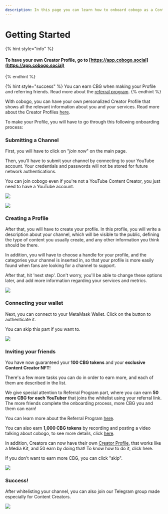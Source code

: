 ```yaml
---
description: In this page you can learn how to onboard cobogo as a Content Creator.
---
```


# Getting Started

{% hint style="info" %}
#### To have your own Creator Profile, go to [https://app.cobogo.social](https://app.cobogo.social)
{% endhint %}

{% hint style="success" %}
You can earn CBG when making your Profile and referring friends. Read more about the [referral program](broken-reference).
{% endhint %}

With cobogo, you can have your own personalized Creator Profile that shows all the relevant information about you and your services. Read more about the Creator Profiles [here](../overview/how-it-works/creator-profiles.md).

To make your Profile, you will have to go through this following onboarding process:

### Submitting a Channel

First, you will have to click on "_join now_" on the main page.&#x20;

Then, you'll have to submit your channel by connecting to your YouTube account. Your credentials and passwords will not be stored for future network authentications.

You can join cobogo even if you're not a YouTube Content Creator, you just need to have a YouTube account.

![](<../.gitbook/assets/1-Whitelist - 00 - Desktop (1).png>)

![](<../.gitbook/assets/2-Whitelist - 01 - Desktop (1).png>)

### Creating a Profile

After that, you will have to create your profile. In this profile, you will write a description about your channel, which will be visible to the public, defining the type of content you usually create, and any other information you think should be there.

In addition, you will have to choose a handle for your profile, and the categories your channel is inserted in, so that your profile is more easily found when fans are looking for a channel to support.

After that, hit 'next step'. Don't worry, you'll be able to change these options later, and add more information regarding your services and metrics.

![](<../.gitbook/assets/4-Whitelist - 02 - Desktop.png>)

### Connecting your wallet

Next, you can connect to your MetaMask Wallet. Click on the button to authenticate it.

You can skip this part if you want to.

![](<../.gitbook/assets/5-Whitelist - 03 - Desktop.png>)

### Inviting your friends

You have now guaranteed your **100 CBG tokens** and your **exclusive** **Content Creator NFT**!

There's a few more tasks you can do in order to earn more, and each of them are described in the list.

We give special attention to Referral Program part, where you can earn **50 more CBG for each YouTuber** that joins the whitelist using your referral link. The more friends complete the onboarding process, more CBG you and them can earn!

You can learn more about the Referral Program [here](broken-reference).

You can also earn **1,000 CBG tokens** by recording and posting a video talking about cobogo, to see more details, click [here](broken-reference).

In addition, Creators can now have their own [Creator Profile](../overview/how-it-works/creator-profiles.md), that works like a Media Kit, and 50 earn by doing that! To know how to do it, click here.

If you don't want to earn more CBG, you can click "skip".

![](../.gitbook/assets/dashboard.PNG)

### Success!

After whitelisting your channel, you can also join our Telegram group made especially for Content Creators.

![](<../.gitbook/assets/9-Whitelist - 05 - Desktop.png>)
